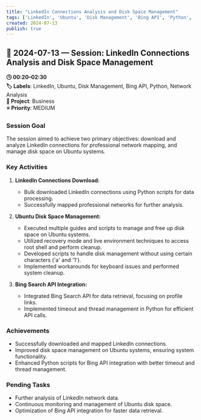 ```yaml
---
title: "LinkedIn Connections Analysis and Disk Space Management"
tags: ['LinkedIn', 'Ubuntu', 'Disk Management', 'Bing API', 'Python', 'Network Analysis']
created: 2024-07-13
publish: true
---
```


## 📅 2024-07-13 — Session: LinkedIn Connections Analysis and Disk Space Management

**🕒 00:20–02:30**  
**🏷️ Labels**: LinkedIn, Ubuntu, Disk Management, Bing API, Python, Network Analysis  
**📂 Project**: Business  
**⭐ Priority**: MEDIUM  


### Session Goal
The session aimed to achieve two primary objectives: download and analyze LinkedIn connections for professional network mapping, and manage disk space on Ubuntu systems.

### Key Activities
1. **LinkedIn Connections Download:**
   - Bulk downloaded LinkedIn connections using Python scripts for data processing.
   - Successfully mapped professional networks for further analysis.

2. **Ubuntu Disk Space Management:**
   - Executed multiple guides and scripts to manage and free up disk space on Ubuntu systems.
   - Utilized recovery mode and live environment techniques to access root shell and perform cleanup.
   - Developed scripts to handle disk management without using certain characters ('a' and '1').
   - Implemented workarounds for keyboard issues and performed system cleanup.

3. **Bing Search API Integration:**
   - Integrated Bing Search API for data retrieval, focusing on profile links.
   - Implemented timeout and thread management in Python for efficient API calls.

### Achievements
- Successfully downloaded and mapped LinkedIn connections.
- Improved disk space management on Ubuntu systems, ensuring system functionality.
- Enhanced Python scripts for Bing API integration with better timeout and thread management.

### Pending Tasks
- Further analysis of LinkedIn network data.
- Continuous monitoring and management of Ubuntu disk space.
- Optimization of Bing API integration for faster data retrieval.
